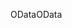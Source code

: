 <span data-ttu-id="0d98e-101">OData</span><span class="sxs-lookup"><span data-stu-id="0d98e-101">OData</span></span>